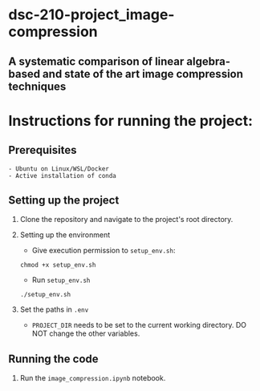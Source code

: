 # dsc-210-project_image-compression
A systematic comparison of linear algebra-based and state of the art image compression techniques
---

# Instructions for running the project:
## Prerequisites
    - Ubuntu on Linux/WSL/Docker
    - Active installation of conda

## Setting up the project
1. Clone the repository and navigate to the project's root directory. 

2. Setting up the environment
    - Give execution permission to `setup_env.sh`:
    ```
    chmod +x setup_env.sh
    ```

    - Run `setup_env.sh`
    ```
    ./setup_env.sh
    ```

3. Set the paths in `.env`
    - `PROJECT_DIR` needs to be set to the current working directory. DO NOT change the other variables. 

## Running the code
1. Run the `image_compression.ipynb` notebook.
